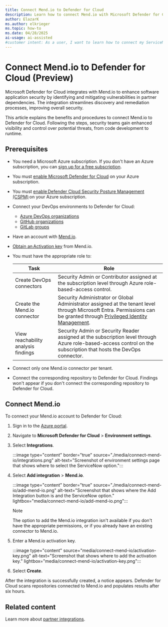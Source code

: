 ```yaml
---
title: Connect Mend.io to Defender for Cloud
description: Learn how to connect Mend.io with Microsoft Defender for Cloud to enhance vulnerability analysis and gain visibility of critical vulnerabilities.
author: ElazarK
ms.author: elkrieger
ms.topic: how-to
ms.date: 04/28/2025
ai-usage: ai-assisted
#customer intent: As a user, I want to learn how to connect my ServiceNow account with Microsoft Defender for Cloud so that I can enhance the existing vulnerability analysis security capabilities that are provided by Defender for Cloud for comprehensive code to runtime visibility of critical vulnerabilities.
---
```


# Connect Mend.io to Defender for Cloud (Preview)

Microsoft Defender for Cloud integrates with Mend.io to enhance software application security by identifying and mitigating vulnerabilities in partner dependencies. The integration streamlines discovery and remediation processes, improving overall security.

This article explains the benefits and procedures to connect Mend.io to Defender for Cloud. Following the steps, security teams gain enhanced visibility and control over potential threats, from code development to runtime.

## Prerequisites

- You need a Microsoft Azure subscription. If you don't have an Azure subscription, you can [sign up for a free subscription](https://azure.microsoft.com/pricing/free-trial/).

- You must [enable Microsoft Defender for Cloud](get-started.md#enable-defender-for-cloud-on-your-azure-subscription) on your Azure subscription.

- You must [enable Defender Cloud Security Posture Management (CSPM)](tutorial-enable-cspm-plan.md) on your Azure subscription.

- Connect your DevOps environments to Defender for Cloud:
  - [Azure DevOps organizations](quickstart-onboard-devops.md)
  - [GitHub organizations](quickstart-onboard-github.md)
  - [GitLab groups](quickstart-onboard-devops.md)

- Have an account with [Mend.io](https://www.mend.io/).

- [Obtain an Activation key](https://api-docs.mend.io/1.4/issue-tracker-api#getintegrationactivationtoken) from Mend.io. 

- You must have the appropriate role to:

    | Task | Role |
    |--|--|
    | Create DevOps connectors | Security Admin or Contributor assigned at the subscription level through Azure role-based-access control. |
    | Create the Mend.io connector | Security Administrator or Global Administrator assigned at the tenant level through Microsoft Entra. Permissions can be granted through [Privileged Identity Management](/entra/id-governance/privileged-identity-management/pim-configure). |
    | View reachability analysis findings | Security Admin or Security Reader assigned at the subscription level through Azure role-based-access control on the subscription that hosts the DevOps connector. |

- Connect only one Mend.io connector per tenant.

- Connect the corresponding repository to Defender for Cloud. Findings won't appear if you don't connect the corresponding repository to Defender for Cloud.

## Connect Mend.io

To connect your Mend.io account to Defender for Cloud:

1. Sign in to the [Azure portal](https://portal.azure.com/).

1. Navigate to **Microsoft Defender for Cloud** > **Environment settings**.

1. Select **Integrations**.

   :::image type="content" border="true" source="./media/connect-mend-io/integrations.png" alt-text="Screenshot of environment settings page that shows where to select the ServiceNow option.":::

1. Select **Add integration** > **Mend.io**.

   :::image type="content" border="true" source="./media/connect-mend-io/add-mend-io.png" alt-text="Screenshot that shows where the Add Integration button is and the ServiceNow option." lightbox="media/connect-mend-io/add-mend-io.png":::

    > [!NOTE] 
    > The option to add the Mend.io integration isn't available if you don't have the appropriate permissions, or if you already have an existing connector to Mend.io.

1. Enter a Mend.io activation key.

    :::image type="content" source="media/connect-mend-io/activation-key.png" alt-text="Screenshot that shows where to add the activation key." lightbox="media/connect-mend-io/activation-key.png":::

1. Select **Create**.

After the integration is successfully created, a notice appears. Defender for Cloud scans repositories connected to Mend.io and populates results after six hours.

## Related content

Learn more about [partner integrations](partner-integrations.md).
